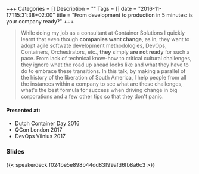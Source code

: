+++
Categories = []
Description = ""
Tags = []
date = "2016-11-17T15:31:38+02:00"
title = "From development to production in 5 minutes: is your company ready?"
+++

> While doing my job as a consultant at Container Solutions I quickly learnt
that even though **companies want change**, as in, they want to adopt
agile softwate development methodologies, DevOps, Containers, Orchestrators, etc., **they**
simply **are not ready** for such a pace. From lack of technical know-how to critical
cultural challenges, they ignore what the road up ahead looks like and what they
have to do to embrace these transitions.
In this talk, by making a parallel of the history of the liberation of South America,
I help people from all the instances within a company to see what are these
challenges, what's the best formula for success when driving change in big corporations
and a few other tips so that they don't panic.

#### Presented at:

  - Dutch Container Day 2016
  - QCon London 2017
  - DevOps Vilnius 2017

### Slides
{{< speakerdeck f024be5e898b44dd83f99afd6fb8a6c3 >}}

